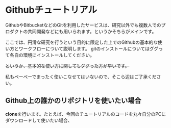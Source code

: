 # Githubチュートリアル
GithubやBitbucketなどのGitを利用したサービスは、研究以外でも複数人でのプロダクトの共同開発などにも用いられます。というかそちらがメインです。

ここでは、円滑な研究を行うという目的に限定した上でのGithubの基本的な使い方とワークフローについて説明します。
gitのインストールについてはググって各自の環境にインストールしてください。

~~というか、基本的な使い方に関してもググった方が早いです。~~

私もぺーぺーでまったく使いこなせてはいないので、そこら辺はご了承ください。

## Github上の誰かのリポジトリを使いたい場合
**clone**を行います。たとえば、今回のチュートリアルのコードを丸々自分のPCにダウンロードして使いたい場合、